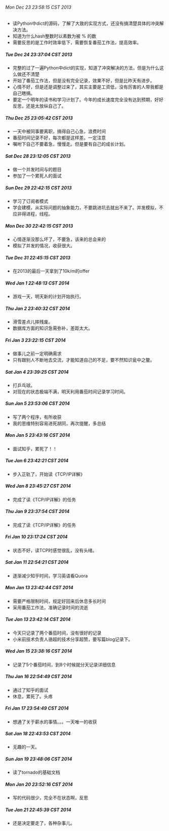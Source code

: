 ###### Mon Dec 23 23:58:15 CST 2013
*   读Python中dict的源码，了解了大致的实现方式，还没有搞清楚具体的冲突解决方法。
*   知道为什么hash整数时以素数为被 % 的数
*   需要反思的是工作时效率低下，需要恢复番茄工作法，提高效率。

##### Tue Dec 24 23:37:04 CST 2013
*   完整的过了一遍Python中dict的实现，知道了冲突解决的方法，但是为什么这么做还不清楚
*   开始了番茄工作法，但是没有完全记录，效果不好，但是比昨天有进步。
*   心情不好，但是还是调整过来了，其实主要是工资低，没有厉害的人带我都是自己瞎搞。
*   要定一个明年的读书和学习计划了。今年的成长速度完全没有达到预期，好好反思，还是太放纵自己了。

##### Thu Dec 25 23:05:42 CST 2013
*   一天中被同事要离职，搞得自己心急，浪费时间
*   番茄时间记录不好，每次都是这样差。一定注意
*   嘱咐下自己不要着急，慢慢走。但是要有自己的成长计划。

##### Sat Dec 28 23:12:05 CST 2013
*   做一个并发时间与的题目
*   参加了一个累死人的面试

##### Sun Dec 29 22:42:15 CST 2013
*   学习了订阅者模式
*   学会建模，从实际问题的抽象能力，不要跳进坑去就出不来了。并发模拟，不应非得进程，线程。

##### Mon Dec 30 22:42:15 CST 2013
*   心情逐渐没那么坏了，不要急，该来的总会来的  
*   模拟了并发的情况，收获很大。

##### Tue Dec 31 22:45:15 CST 2013
*   在2013的最后一天拿到了10k/m的offer

##### Wed Jan  1 22:48:13 CST 2014
*   游戏一天，明天新的计划开始执行。

##### Thu Jan  2 23:40:32 CST 2014
*   滑雪差点儿摔残废。
*   数据库方面的知识急需弥补，差距太大。

##### Fri Jan  3 23:22:15 CST 2014
*   做事儿之前一定明确需求
*   只有跟别人不断地去交流，才能知道自己的不足，要不然知识瓮中之鳖。

##### Sat Jan  4 23:39:25 CST 2014
*   打乒乓球。
*   对现在的状态极端不满，明天利用番茄时间记录学习时间。

##### Sun Jan  5 23:53:06 CST 2014
*   写了两个程序，有所收获
*   我的思维特别容易进死胡同，再次提醒，多总结

##### Mon Jan  5 23:43:16 CST 2014
*   面试知乎，累死了！！

##### Tue Jan  6 23:42:21 CST 2014
*   步入正轨了，开始读《TCP/IP详解》

##### Wed Jan  8 23:45:27 CST 2014
*   完成了读《TCP/IP详解》的任务

##### Thu Jan  9 23:37:54 CST 2014
*   完成了读《TCP/IP详解》的任务

##### Fri Jan  10 23:17:24 CST 2014
*   状态不好，读TCP时感觉很乱，没有头绪。

##### Sat Jan 11 22:54:21 CST 2014
*   逐渐减少知乎时间，学习英语看Quora

##### Mon Jan 13 23:42:44 CST 2014
*   需要严格限制时间，规定好回来后休息多长时间
*   采用番茄工作法，准确记录时间的流逝

##### Tue Jan 13 23:42:14 CST 2014
*   今天只记录了两个番茄时间，没有很好的记录
*   小米前技术负责人骆超的技术分享超赞，要写篇blog记录下。

##### Wed Jan 15 23:38:16 CST 2014
*   记录了5个番茄时间，到8个时候就分天记录详细信息

##### Thu Jan 16 22:54:49 CST 2014
*   通过了知乎的面试
*   休息，累死了。头疼

##### Fri Jan 17 23:54:49 CST 2014
*   想通了关于薪水的事情。。。一天唯一的收获

##### Sat Jan 18 22:43:53 CST 2014
*   无趣的一天。

##### Sun Jan 19 23:48:06 CST 2014
*   读了tornado的基础文档

##### Mon Jan 20 23:52:16 CST 2014
*   写的代码很少，完全不在状态啊，反思

##### Tue Jan 21 22:45:39 CST 2014
*   还是决定要走了，各种杂事儿。
